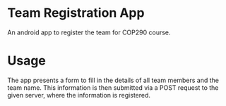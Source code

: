 # Team Registration App
An android app to register the team for COP290 course.

# Usage
The app presents a form to fill in the details of all team members and the team name. This information is then submitted via a POST request to the given server, where the information is registered. 
